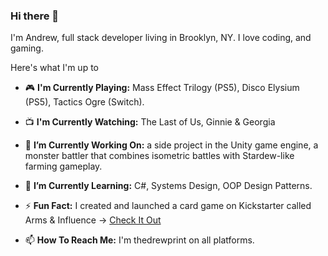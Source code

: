 ### Hi there 👋

<!--
**arichards4814/arichards4814** is a ✨ _special_ ✨ repository because its `README.md` (this file) appears on your GitHub profile.

Here are some ideas to get you started:

- 🔭 I’m currently working on ...
- 🌱 I’m currently learning ...
- 👯 I’m looking to collaborate on ...
- 🤔 I’m looking for help with ...
- 📫 How to reach me: ...
- 😄 Pronouns: ...
-->
I'm Andrew, full stack developer living in Brooklyn, NY. I love coding, and gaming.

Here's what I'm up to



- 🎮  **I'm Currently Playing:** Mass Effect Trilogy (PS5), Disco Elysium (PS5), Tactics Ogre (Switch).
- 📺  **I'm Currently Watching:** The Last of Us, Ginnie & Georgia

- 🔭  **I’m Currently Working On:** a side project in the Unity game engine, a monster battler that combines isometric battles with Stardew-like farming gameplay.
- 🌱  **I’m Currently Learning:** C#, Systems Design, OOP Design Patterns.
- ⚡ **Fun Fact:** I created and launched a card game on Kickstarter called Arms & Influence -> [Check It Out](https://www.armsandinfluence.com/)
- 📫 **How To Reach Me:** I'm thedrewprint on all platforms. 
